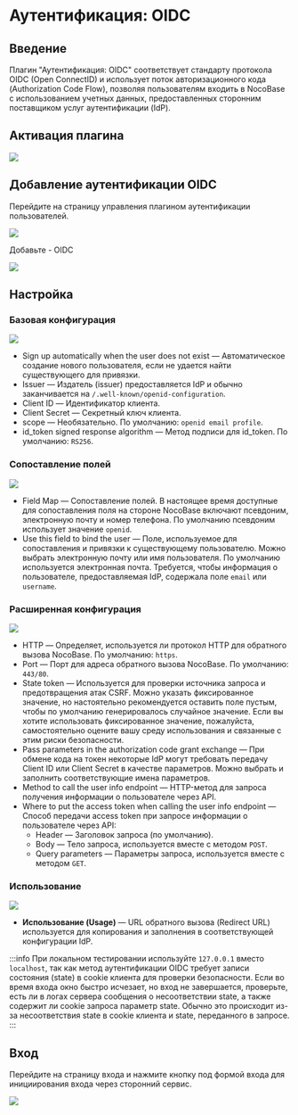 # Аутентификация: OIDC

## Введение

Плагин "Аутентификация: OIDC" соответствует стандарту протокола OIDC (Open ConnectID) и использует поток авторизационного кода (Authorization Code Flow), позволяя пользователям входить в NocoBase с использованием учетных данных, предоставленных сторонним поставщиком услуг аутентификации (IdP).

## Активация плагина

![](https://static-docs.nocobase.com/a494476c352a949a276d64e96e6ac587.png)

## Добавление аутентификации OIDC

Перейдите на страницу управления плагином аутентификации пользователей.

![](https://static-docs.nocobase.com/4e598e7df963d7d23188afe3576456d6.png)

Добавьте - OIDC

![](https://static-docs.nocobase.com/1efbde1c0e2f4967efc1c4336be45ca2.png)

## Настройка

### Базовая конфигурация

![](https://static-docs.nocobase.com/d80715319639e1681a28a97ad3131f21.png)

- Sign up automatically when the user does not exist — Автоматическое создание нового пользователя, если не удается найти существующего для привязки.
- Issuer — Издатель (issuer) предоставляется IdP и обычно заканчивается на `/.well-known/openid-configuration`.
- Client ID — Идентификатор клиента.
- Client Secret — Секретный ключ клиента.
- scope — Необязательно. По умолчанию: `openid email profile`.
- id_token signed response algorithm — Метод подписи для id_token. По умолчанию: `RS256`.

### Сопоставление полей

![](https://static-docs.nocobase.com/92d63c8f6f4082b50d9f475674cb5650.png)

- Field Map — Сопоставление полей. В настоящее время доступные для сопоставления поля на стороне NocoBase включают псевдоним, электронную почту и номер телефона. По умолчанию псевдоним использует значение `openid`.
- Use this field to bind the user — Поле, используемое для сопоставления и привязки к существующему пользователю. Можно выбрать электронную почту или имя пользователя. По умолчанию используется электронная почта. Требуется, чтобы информация о пользователе, предоставляемая IdP, содержала поле `email` или `username`.

### Расширенная конфигурация

![](https://static-docs.nocobase.com/d9e8040118e8e2ecdc3c847f72bbb5a9.png)

- HTTP — Определяет, используется ли протокол HTTP для обратного вызова NocoBase. По умолчанию: `https`.
- Port — Порт для адреса обратного вызова NocoBase. По умолчанию: `443/80`.
- State token — Используется для проверки источника запроса и предотвращения атак CSRF. Можно указать фиксированное значение, но настоятельно рекомендуется оставить поле пустым, чтобы по умолчанию генерировалось случайное значение. Если вы хотите использовать фиксированное значение, пожалуйста, самостоятельно оцените вашу среду использования и связанные с этим риски безопасности.
- Pass parameters in the authorization code grant exchange — При обмене кода на токен некоторые IdP могут требовать передачу Client ID или Client Secret в качестве параметров. Можно выбрать и заполнить соответствующие имена параметров.
- Method to call the user info endpoint — HTTP-метод для запроса получения информации о пользователе через API.
- Where to put the access token when calling the user info endpoint — Способ передачи access token при запросе информации о пользователе через API:
  - Header — Заголовок запроса (по умолчанию).
  - Body — Тело запроса, используется вместе с методом `POST`.
  - Query parameters — Параметры запроса, используется вместе с методом `GET`.

### Использование

![](https://static-docs.nocobase.com/2edbea211232cea6d38c79630132418c.png)

- **Использование (Usage)** — URL обратного вызова (Redirect URL) используется для копирования и заполнения в соответствующей конфигурации IdP.

:::info
При локальном тестировании используйте `127.0.0.1` вместо `localhost`, так как метод аутентификации OIDC требует записи состояния (state) в cookie клиента для проверки безопасности. Если во время входа окно быстро исчезает, но вход не завершается, проверьте, есть ли в логах сервера сообщения о несоответствии state, а также содержит ли cookie запроса параметр state. Обычно это происходит из-за несоответствия state в cookie клиента и state, переданного в запросе.
:::

## Вход

Перейдите на страницу входа и нажмите кнопку под формой входа для инициирования входа через сторонний сервис.

![](https://static-docs.nocobase.com/e493d156254c2ac0b6f6e1002e6a2e6b.png)
